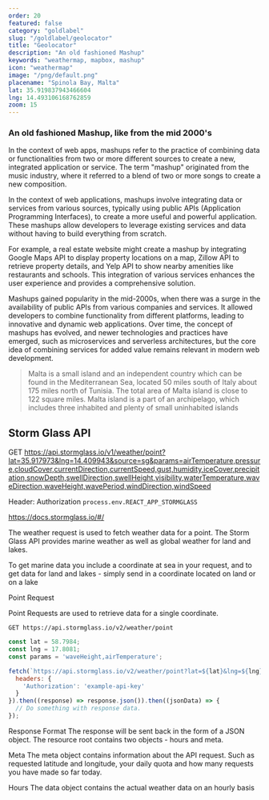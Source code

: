 ```yaml
---
order: 20
featured: false
category: "goldlabel"
slug: "/goldlabel/geolocator"
title: "Geolocator"
description: "An old fashioned Mashup"
keywords: "weathermap, mapbox, mashup"
icon: "weathermap"
image: "/png/default.png"
placename: "Spinola Bay, Malta"
lat: 35.919837943466604
lng: 14.493106168762859
zoom: 15
---
```

### An old fashioned Mashup, like from the mid 2000's

In the context of web apps, mashups refer to the practice of combining data or functionalities from two or more different sources to create a new, integrated application or service. The term "mashup" originated from the music industry, where it referred to a blend of two or more songs to create a new composition.

In the context of web applications, mashups involve integrating data or services from various sources, typically using public APIs (Application Programming Interfaces), to create a more useful and powerful application. These mashups allow developers to leverage existing services and data without having to build everything from scratch.

For example, a real estate website might create a mashup by integrating Google Maps API to display property locations on a map, Zillow API to retrieve property details, and Yelp API to show nearby amenities like restaurants and schools. This integration of various services enhances the user experience and provides a comprehensive solution.

Mashups gained popularity in the mid-2000s, when there was a surge in the availability of public APIs from various companies and services. It allowed developers to combine functionality from different platforms, leading to innovative and dynamic web applications. Over time, the concept of mashups has evolved, and newer technologies and practices have emerged, such as microservices and serverless architectures, but the core idea of combining services for added value remains relevant in modern web development.

> Malta is a small island and an independent country which can be found in the Mediterranean Sea, located 50 miles south of Italy about 175 miles north of Tunisia. The total area of Malta island is close to 122 square miles. Malta island is a part of an archipelago, which includes three inhabited and plenty of small uninhabited islands

## Storm Glass API

GET https://api.stormglass.io/v1/weather/point?lat=35.917973&lng=14.409943&source=sg&params=airTemperature,pressure,cloudCover,currentDirection,currentSpeed,gust,humidity,iceCover,precipitation,snowDepth,swellDirection,swellHeight,visibility,waterTemperature,waveDirection,waveHeight,wavePeriod,windDirection,windSpeed

Header: Authorization `process.env.REACT_APP_STORMGLASS`

https://docs.stormglass.io/#/

The weather request is used to fetch weather data for a point. The Storm Glass API provides marine weather as well as global weather for land and lakes.

To get marine data you include a coordinate at sea in your request, and to get data for land and lakes - simply send in a coordinate located on land or on a lake

Point Request 

Point Requests are used to retrieve data for a single coordinate.

`GET https://api.stormglass.io/v2/weather/point`

```javascript
const lat = 58.7984;
const lng = 17.8081;
const params = 'waveHeight,airTemperature';

fetch(`https://api.stormglass.io/v2/weather/point?lat=${lat}&lng=${lng}&params=${params}`, {
  headers: {
    'Authorization': 'example-api-key'
  }
}).then((response) => response.json()).then((jsonData) => {
  // Do something with response data.
});
```

Response Format 
The response will be sent back in the form of a JSON object. 
The resource root contains two objects - hours and meta.

Meta
The meta object contains information about the API request. Such as requested latitude and longitude, your daily quota and how many requests you have made so far today.

Hours
The data object contains the actual weather data on an hourly basis
